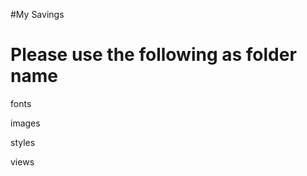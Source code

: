 #My Savings

Please use the following as folder name
========================================

fonts

images

styles

views
